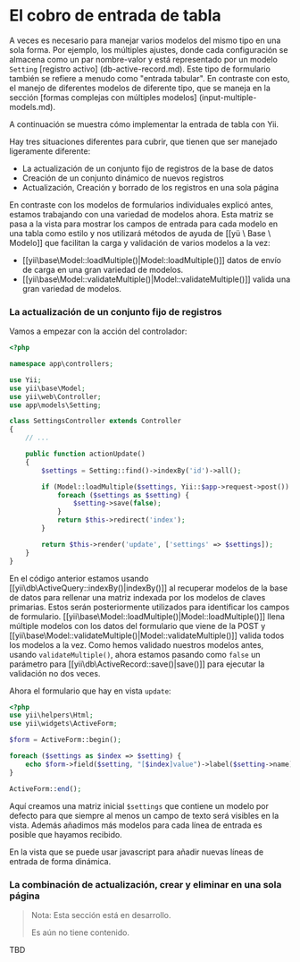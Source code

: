 El cobro de entrada de tabla
========================

A veces es necesario para manejar varios modelos del mismo tipo en una sola forma. Por ejemplo, los múltiples ajustes, donde
cada configuración se almacena como un par nombre-valor y está representado por un modelo `Setting` [registro activo] (db-active-record.md).
Este tipo de formulario también se refiere a menudo como "entrada tabular".
En contraste con esto, el manejo de diferentes modelos de diferente tipo, que se maneja en la sección
[formas complejas con múltiples modelos] (input-multiple-models.md).

A continuación se muestra cómo implementar la entrada de tabla con Yii.

Hay tres situaciones diferentes para cubrir, que tienen que ser manejado ligeramente diferente:
- La actualización de un conjunto fijo de registros de la base de datos
- Creación de un conjunto dinámico de nuevos registros
- Actualización, Creación y borrado de los registros en una sola página

En contraste con los modelos de formularios individuales explicó antes, estamos trabajando con una variedad de modelos ahora.
Esta matriz se pasa a la vista para mostrar los campos de entrada para cada modelo en una tabla como estilo y nos
utilizará métodos de ayuda de [[yü \ Base \ Modelo]] que facilitan la carga y validación de varios modelos a la vez:

- [[yii\base\Model::loadMultiple()|Model::loadMultiple()]] datos de envío de carga en una gran variedad de modelos.
- [[yii\base\Model::validateMultiple()|Model::validateMultiple()]] valida una gran variedad de modelos.

### La actualización de un conjunto fijo de registros

Vamos a empezar con la acción del controlador:

```php
<?php

namespace app\controllers;

use Yii;
use yii\base\Model;
use yii\web\Controller;
use app\models\Setting;

class SettingsController extends Controller
{
    // ...

    public function actionUpdate()
    {
        $settings = Setting::find()->indexBy('id')->all();

        if (Model::loadMultiple($settings, Yii::$app->request->post()) && Model::validateMultiple($settings)) {
            foreach ($settings as $setting) {
                $setting->save(false);
            }
            return $this->redirect('index');
        }

        return $this->render('update', ['settings' => $settings]);
    }
}
```

En el código anterior estamos usando [[yii\db\ActiveQuery::indexBy()|indexBy()]] al recuperar modelos de la base de datos para rellenar una matriz indexada por los modelos de claves primarias.
Estos serán posteriormente utilizados para identificar los campos de formulario. [[yii\base\Model::loadMultiple()|Model::loadMultiple()]] llena múltiple
modelos con los datos del formulario que viene de la POST
y [[yii\base\Model::validateMultiple()|Model::validateMultiple()]] valida todos los modelos a la vez.
Como hemos validado nuestros modelos antes, usando `validateMultiple()`, ahora estamos pasando como `false`
un parámetro para [[yii\db\ActiveRecord::save()|save()]] para ejecutar la validación no dos veces.

Ahora el formulario que hay en vista `update`:

```php
<?php
use yii\helpers\Html;
use yii\widgets\ActiveForm;

$form = ActiveForm::begin();

foreach ($settings as $index => $setting) {
    echo $form->field($setting, "[$index]value")->label($setting->name);
}

ActiveForm::end();
```

Aquí creamos una matriz inicial `$settings` que contiene un modelo por defecto para que siempre al menos un campo de texto será
visibles en la vista. Además añadimos más modelos para cada línea de entrada es posible que hayamos recibido.

En la vista que se puede usar javascript para añadir nuevas líneas de entrada de forma dinámica.

### La combinación de actualización, crear y eliminar en una sola página

> Nota: Esta sección está en desarrollo.
>
> Es aún no tiene contenido.

TBD
